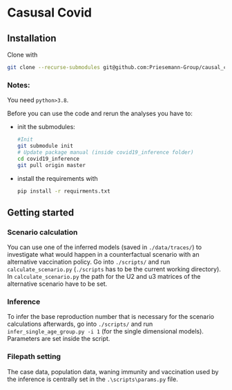 # Casusal Covid

## Installation

Clone with 
```bash
git clone --recurse-submodules git@github.com:Priesemann-Group/causal_covid.git
```
### Notes:
You need `python>3.8`.

Before you can use the code and rerun the analyses you have to:

- init the submodules:
	```bash
	#Init
	git submodule init
	# Update package manual (inside covid19_inference folder)
	cd covid19_inference
	git pull origin master
	```

- install the requirements with
	```bash
	pip install -r requirments.txt
	```
## Getting started

### Scenario calculation

You can use one of the inferred models (saved in ```./data/traces/```) to investigate what would happen in a 
counterfactual scenario with an alternative vaccination policy. 
Go into ```./scripts/``` and run ```calculate_scenario.py``` (```./scripts``` has to be the current
working directory). In ```calculate_scenario.py``` the path for the U2 and u3 matrices
of the alternative scenario have to be set.

### Inference

To infer the base reproduction number that is necessary for the scenario calculations
afterwards, go into ```./scripts/``` and run ```infer_single_age_group.py -i 1``` (for
the single dimensional models). Parameters are set inside the script. 

### Filepath setting
 
The case data, population data, waning immunity and vaccination used by the inference
is centrally set in the ```.\scripts\params.py``` file. 

